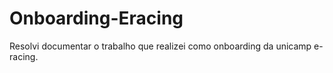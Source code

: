 # Onboarding-Eracing
Resolvi documentar o trabalho que realizei como onboarding da unicamp e-racing.
